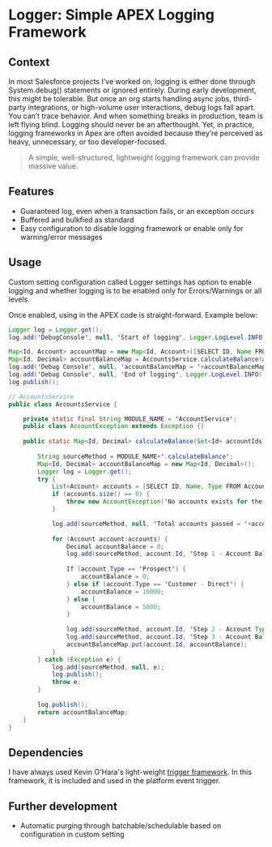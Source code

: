 # Logger: Simple APEX Logging Framework

## Context
In most Salesforce projects I’ve worked on, logging is either done through System.debug() statements or ignored entirely. During early development, this might be tolerable. But once an org starts handling async jobs, third-party integrations, or high-volume user interactions, debug logs fall apart. You can’t trace behavior. And when something breaks in production, team is left flying blind. Logging should never be an afterthought. Yet, in practice, logging frameworks in Apex are often avoided because they’re perceived as heavy, unnecessary, or too developer-focused.

> A simple, well-structured, lightweight logging framework can provide massive value.

## Features

- Guaranteed log, even when a transaction fails, or an exception occurs
- Buffered and bulkfied as standard
- Easy configuration to disable logging framework or enable only for warning/error messages

## Usage

Custom setting configuration called Logger settings has option to enable logging and whether logging is to be enabled only for Errors/Warnings or all levels.

Once enabled, using in the APEX code is straight-forward. Example below:
```java
Logger log = Logger.get();
log.add('DebugConsole', null, 'Start of logging', Logger.LogLevel.INFO);

Map<Id, Account> accountMap = new Map<Id, Account>([SELECT ID, Name FROM Account WHERE Type != null]);
Map<Id, Decimal> accountBalanceMap = AccountsService.calculateBalance(accountMap.keySet());
log.add('Debug Console', null, 'accountBalanceMap = '+accountBalanceMap, Logger.LogLevel.INFO);
log.add('Debug Console', null, 'End of logging', Logger.LogLevel.INFO);
log.publish();

// AccountsService
public class AccountsService {

    private static final String MODULE_NAME = 'AccountService';
    public class AccountException extends Exception {}
    
    public static Map<Id, Decimal> calculateBalance(Set<Id> accountIds) {
 
        String sourceMethod = MODULE_NAME+'.calculateBalance';
        Map<Id, Decimal> accountBalanceMap = new Map<Id, Decimal>();
        Logger log = Logger.get();
        try {
            List<Account> accounts = [SELECT ID, Name, Type FROM Account WHERE Id IN :accountIds];
            if (accounts.size() == 0) {
                throw new AccountException('No accounts exists for the account ids = '+accountIds);
            }

			log.add(sourceMethod, null, 'Total accounts passed = '+accounts.size(), Logger.LogLevel.INFO);
            
            for (Account account:accounts) {
                Decimal accountBalance = 0;
                log.add(sourceMethod, account.Id, 'Step 1 - Account Balance: '+accountBalance, Logger.LogLevel.INFO);
                             
                If (account.Type == 'Prospect') {
                    accountBalance = 0;
                } else if (account.Type == 'Customer - Direct') {
                    accountBalance = 10000;
                } else {
                    accountBalance = 5000;
                }
                
                log.add(sourceMethod, account.Id, 'Step 2 - Account Type: '+account.Type, Logger.LogLevel.INFO);
                log.add(sourceMethod, account.Id, 'Step 3 - Account Balance: '+accountBalance, Logger.LogLevel.INFO);                
                accountBalanceMap.put(account.Id, accountBalance);
            }
        } catch (Exception e) {
            log.add(sourceMethod, null, e);
            log.publish();
            throw e;
        }
        
        log.publish();
        return accountBalanceMap;
    }
}
```

## Dependencies

I have always used Kevin O'Hara's light-weight [trigger framework](https://github.com/kevinohara80/sfdc-trigger-framework). In this framework, it is included and used in the platform event trigger.

## Further development

- Automatic purging through batchable/schedulable based on configuration in custom setting
